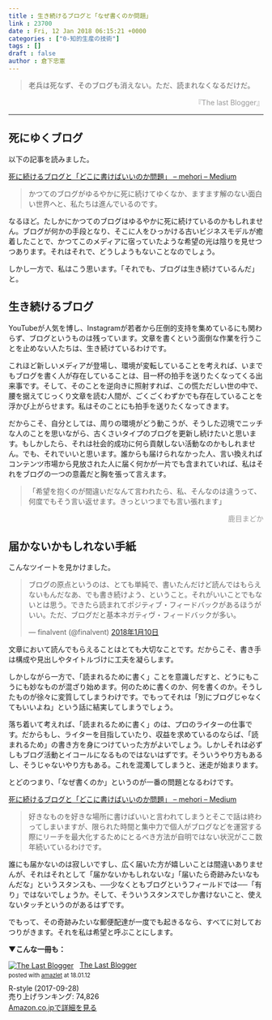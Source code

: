 ```yaml
---
title : 生き続けるブログと「なぜ書くのか問題」
link : 23700
date : Fri, 12 Jan 2018 06:15:21 +0000
categories : ["0-知的生産の技術"]
tags : []
draft : false
author : 倉下忠憲
---
```


<blockquote>老兵は死なず、そのブログも消えない。ただ、読まれなくなるだけだ。</blockquote>

<div style="text-align:right;color:#999;">『The last Blogger』</div>

<hr />

<h2>死にゆくブログ</h2>

以下の記事を読みました。

<a href="https://medium.com/mehori/where-to-write-ec1621ed1cf9" title="死に続けるブログと「どこに書けばいいのか問題」 – mehori – Medium">死に続けるブログと「どこに書けばいいのか問題」 – mehori – Medium</a>

<blockquote>
かつてのブログがゆるやかに死に続けてゆくなか、ますます解のない面白い世界へと、私たちは進んでいるのです。
</blockquote>

なるほど。たしかにかつてのブログはゆるやかに死に続けているのかもしれません。ブログが何かの手段となり、そこに人をひっかける古いビジネスモデルが癒着したことで、かつてこのメディアに宿っていたような希望の光は陰りを見せつつあります。それはそれで、どうしようもないことなのでしょう。

しかし一方で、私はこう思います。「それでも、ブログは生き続けているんだ」と。

<h2>生き続けるブログ</h2>

YouTubeが人気を博し、Instagramが若者から圧倒的支持を集めているにも関わらず、ブログというものは残っています。文章を書くという面倒な作業を行うことを止めない人たちは、生き続けているわけです。

これほど新しいメディアが登場し、環境が変転していることを考えれば、いまでもブログを書く人が存在していることは、目一杯の拍手を送りたくなってくる出来事です。そして、そのことを逆向きに照射すれば、この慌ただしい世の中で、腰を据えてじっくり文章を読む人間が、ごくごくわずかでも存在していることを浮かび上がらせます。私はそのことにも拍手を送りたくなってきます。

だからこそ、自分としては、周りの環境がどう動こうが、そうした辺境でニッチな人のことを思いながら、古くさいタイプのブログを更新し続けたいと思います。もしかしたら、それは社会的成功に何ら貢献しない活動なのかもしれません。でも、それでいいと思います。誰からも届けられなかった人、言い換えればコンテンツ市場から見放された人に届く何かが一片でも含まれていれば、私はそれをブログの一つの意義だと胸を張って言えます。

<blockquote>
「希望を抱くのが間違いだなんて言われたら、私、そんなのは違うって、何度でもそう言い返せます。きっといつまでも言い張れます」 
</blockquote>

<div style="text-align:right;color:#999;">鹿目まどか</div>

<h2>届かないかもしれない手紙</h2>

こんなツイートを見かけました。

<blockquote class="twitter-tweet" data-lang="ja"><p lang="ja" dir="ltr">ブログの原点というのは、とても単純で、書いたんだけど読んではもらえないもんだなあ、でも書き続けよう、ということ。それがいいことでもないとは思う。できたら読まれてポジティブ・フィードバックがあるほうがいい。ただ、ブログだと基本ネガティヴ・フィードバックが多い。</p>&mdash; finalvent (@finalvent) <a href="https://twitter.com/finalvent/status/951241794280243200?ref_src=twsrc%5Etfw">2018年1月10日</a></blockquote>
<script async src="https://platform.twitter.com/widgets.js" charset="utf-8"></script>

文章において読んでもらえることはとても大切なことです。だからこそ、書き手は構成や見出しやタイトルづけに工夫を凝らします。

しかしながら一方で、「読まれるために書く」ことを意識しだすと、どうにもこうにも妙なものが混ざり始めます。何のために書くのか、何を書くのか。そうしたものが徐々に変質してしまうわけです。でもってそれは「別にブログじゃなくてもいいよね」という話に結実してしまうでしょう。

落ち着いて考えれば、「読まれるために書く」のは、プロのライターの仕事です。だからもし、ライターを目指していたり、収益を求めているのならば、「読まれるため」の書き方を身につけていった方がよいでしょう。しかしそれは必ずしもブログ活動とイコールになるものではないはずです。そういうやり方もあるし、そうじゃないやり方もある。これを混濁してしまうと、迷走が始まります。

とどのつまり、「なぜ書くのか」というのが一番の問題となるわけです。


<a href="https://medium.com/mehori/where-to-write-ec1621ed1cf9" title="死に続けるブログと「どこに書けばいいのか問題」 – mehori – Medium">死に続けるブログと「どこに書けばいいのか問題」 – mehori – Medium</a>

<blockquote>
好きなものを好きな場所に書けばいいと言われてしまうとそこで話は終わってしまいますが、限られた時間と集中力で個人がブログなどを運営する際にリーチを最大化するためにとるべき方法が自明ではない状況がここ数年続いているわけです。
</blockquote>

誰にも届かないのは寂しいですし、広く届いた方が嬉しいことは間違いありませんが、それはそれとして「届かないかもしれないな」「届いたら奇跡みたいなもんだな」というスタンスも、──少なくともブログというフィールドでは──「有り」ではないでしょうか。そして、そういうスタンスでしか書けないこと、使えないタッチというのがあるはずです。

でもって、その奇跡みたいな郵便配達が一度でも起きるなら、すべてに対しておつりがきます。それを私は希望と呼ぶことにします。

<strong>▼こんな一冊も：</strong>

<div class="amazlet-box" style="margin-bottom:0px;"><div class="amazlet-image" style="float:left;margin:0px 12px 1px 0px;"><a href="http://www.amazon.co.jp/exec/obidos/ASIN/B0761ZP974/rashita1000-22/ref=nosim/" name="amazletlink" target="_blank"><img src="https://images-fe.ssl-images-amazon.com/images/I/4116pH0vPrL._SL160_.jpg" alt="The Last Blogger" style="border: none;" /></a></div><div class="amazlet-info" style="line-height:120%; margin-bottom: 10px"><div class="amazlet-name" style="margin-bottom:10px;line-height:120%"><a href="http://www.amazon.co.jp/exec/obidos/ASIN/B0761ZP974/rashita1000-22/ref=nosim/" name="amazletlink" target="_blank">The Last Blogger</a><div class="amazlet-powered-date" style="font-size:80%;margin-top:5px;line-height:120%">posted with <a href="http://www.amazlet.com/" title="amazlet" target="_blank">amazlet</a> at 18.01.12</div></div><div class="amazlet-detail">R-style (2017-09-28)<br />売り上げランキング: 74,826<br /></div><div class="amazlet-sub-info" style="float: left;"><div class="amazlet-link" style="margin-top: 5px"><a href="http://www.amazon.co.jp/exec/obidos/ASIN/B0761ZP974/rashita1000-22/ref=nosim/" name="amazletlink" target="_blank">Amazon.co.jpで詳細を見る</a></div></div></div><div class="amazlet-footer" style="clear: left"></div></div>
